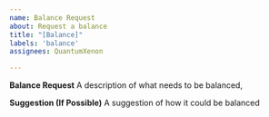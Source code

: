 ```yaml
---
name: Balance Request
about: Request a balance
title: "[Balance]"
labels: 'balance'
assignees: QuantumXenon

---
```


**Balance Request**
A description of what needs to be balanced,

**Suggestion (If Possible)**
A suggestion of how it could be balanced

